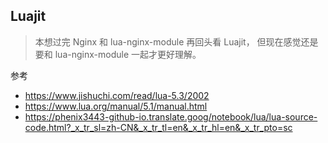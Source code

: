 Luajit
---

> 本想过完 Nginx 和 lua-nginx-module 再回头看 Luajit，
> 但现在感觉还是要和 lua-nginx-module 一起才更好理解。


参考

- https://www.jishuchi.com/read/lua-5.3/2002
- https://www.lua.org/manual/5.1/manual.html
- https://phenix3443-github-io.translate.goog/notebook/lua/lua-source-code.html?_x_tr_sl=zh-CN&_x_tr_tl=en&_x_tr_hl=en&_x_tr_pto=sc
